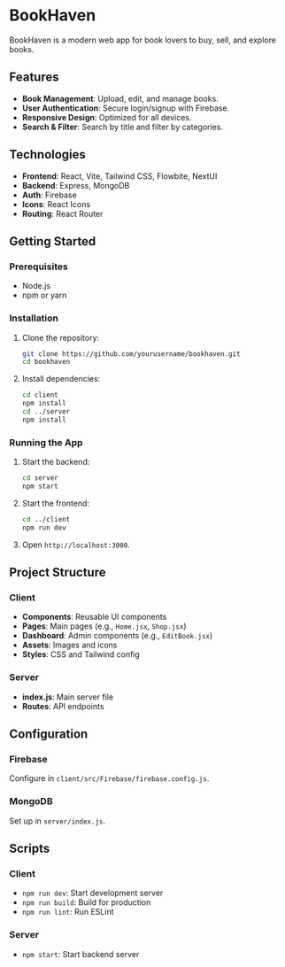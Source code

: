 # BookHaven

BookHaven is a modern web app for book lovers to buy, sell, and explore books.

## Features

- **Book Management**: Upload, edit, and manage books.
- **User Authentication**: Secure login/signup with Firebase.
- **Responsive Design**: Optimized for all devices.
- **Search & Filter**: Search by title and filter by categories.

## Technologies

- **Frontend**: React, Vite, Tailwind CSS, Flowbite, NextUI
- **Backend**: Express, MongoDB
- **Auth**: Firebase
- **Icons**: React Icons
- **Routing**: React Router

## Getting Started

### Prerequisites

- Node.js
- npm or yarn

### Installation

1. Clone the repository:
    ```sh
    git clone https://github.com/yourusername/bookhaven.git
    cd bookhaven
    ```

2. Install dependencies:
    ```sh
    cd client
    npm install
    cd ../server
    npm install
    ```

### Running the App

1. Start the backend:
    ```sh
    cd server
    npm start
    ```

2. Start the frontend:
    ```sh
    cd ../client
    npm run dev
    ```

3. Open `http://localhost:3000`.

## Project Structure

### Client

- **Components**: Reusable UI components
- **Pages**: Main pages (e.g., `Home.jsx`, `Shop.jsx`)
- **Dashboard**: Admin components (e.g., `EditBook.jsx`)
- **Assets**: Images and icons
- **Styles**: CSS and Tailwind config

### Server

- **index.js**: Main server file
- **Routes**: API endpoints

## Configuration

### Firebase

Configure in `client/src/Firebase/firebase.config.js`.

### MongoDB

Set up in `server/index.js`.

## Scripts

### Client

- `npm run dev`: Start development server
- `npm run build`: Build for production
- `npm run lint`: Run ESLint

### Server

- `npm start`: Start backend server
